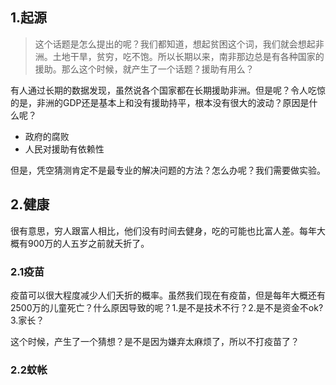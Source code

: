 ## 1.起源

> 这个话题是怎么提出的呢？我们都知道，想起贫困这个词，我们就会想起非洲。土地干旱，贫穷，吃不饱。所以长期以来，南非那边总是有各种国家的援助。那么这个时候，就产生了一个话题？援助有用么？



有人通过长期的数据发现，虽然说各个国家都在长期援助非洲。但是呢？令人吃惊的是，非洲的GDP还是基本上和没有援助持平，根本没有很大的波动？原因是什么呢？

* 政府的腐败
* 人民对援助有依赖性

但是，凭空猜测肯定不是最专业的解决问题的方法？怎么办呢？我们需要做实验。

## 2.健康

很有意思，穷人跟富人相比，他们没有时间去健身，吃的可能也比富人差。每年大概有900万的人五岁之前就夭折了。

### 2.1疫苗

疫苗可以很大程度减少人们夭折的概率。虽然我们现在有疫苗，但是每年大概还有2500万的儿童死亡？什么原因导致的呢？1.是不是技术不行？2.是不是资金不ok?3.家长？

这个时候，产生了一个猜想？是不是因为嫌弃太麻烦了，所以不打疫苗了？

### 2.2蚊帐